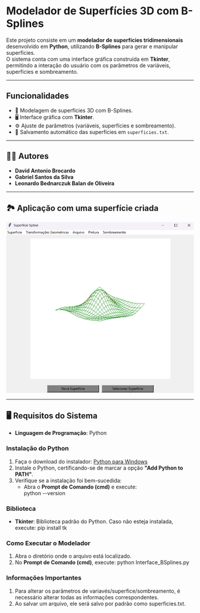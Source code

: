 #  Modelador de Superfícies 3D com B-Splines  

Este projeto consiste em um **modelador de superfícies tridimensionais** desenvolvido em **Python**, utilizando **B-Splines** para gerar e manipular superfícies.  
O sistema conta com uma interface gráfica  construída em **Tkinter**, permitindo a interação do usuário com os parâmetros de variáveis, superfícies e sombreamento.  

---

## Funcionalidades  

- 📌 Modelagem de superfícies 3D com B-Splines.  
- 🖥️ Interface gráfica com **Tkinter**.  
- ⚙️ Ajuste de parâmetros (variáveis, superfícies e sombreamento).  
- 💾 Salvamento automático das superfícies em `superficies.txt`.  

---

## 👨‍💻 Autores  

- **David Antonio Brocardo**  
- **Gabriel Santos da Silva**  
- **Leonardo Bednarczuk Balan de Oliveira**  

---

## 🏞️ Aplicação com uma superfície criada
<div align="center">
   <img src="/modelador.png" width="600"/>  
</div>

---

## 🖥️ Requisitos do Sistema  
- **Linguagem de Programação**: Python

### Instalação do Python
1. Faça o download do instalador: [Python para Windows](https://www.python.org/downloads/windows/)
2. Instale o Python, certificando-se de marcar a opção **"Add Python to PATH"**.
3. Verifique se a instalação foi bem-sucedida:
   - Abra o **Prompt de Comando (cmd)** e execute:     
     python --version
     

### Biblioteca
- **Tkinter**: Biblioteca padrão do Python. Caso não esteja instalada, execute:
    pip install tk

### Como Executar o Modelador
1. Abra o diretório onde o arquivo está localizado.
2. No **Prompt de Comando (cmd)**, execute:
    python Interface_BSplines.py


### Informações Importantes
1. Para alterar os parâmetros de variavés/superfice/sombreamento, é necessário alterar todas as informações correspondentes.
2. Ao salvar um arquivo, ele será salvo por padrão como superficies.txt.



